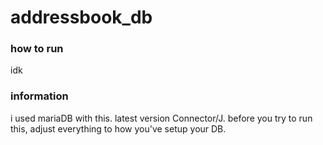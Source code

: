 # addressbook_db

### how to run

idk

### information

i used mariaDB with this. latest version Connector/J.
before you try to run this, adjust everything to how you've setup your DB.
